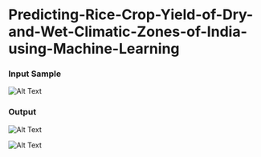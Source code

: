 # Predicting-Rice-Crop-Yield-of-Dry-and-Wet-Climatic-Zones-of-India-using-Machine-Learning

### Input Sample
![Alt Text](https://github.com/bhamakpillutla/RiceCropYield-Prediction/blob/master/Images/season%20sample%20(2019_09_28%2011_50_53%20UTC).JPG)

### Output
![Alt Text](https://github.com/bhamakpillutla/RiceCropYield-Prediction/blob/master/Images/x%20and%20y%20values%20(2019_09_28%2011_50_53%20UTC).JPG)

![Alt Text](https://github.com/bhamakpillutla/RiceCropYield-Prediction/blob/master/Images/output%20screen%20project%20(2019_09_28%2011_50_53%20UTC).JPG)


